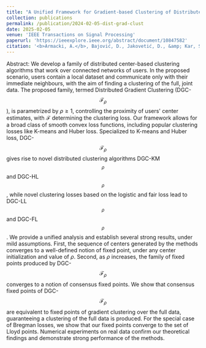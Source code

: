 ```yaml
---
title: "A Unified Framework for Gradient-based Clustering of Distributed Data"
collection: publications
permalink: /publication/2024-02-05-dist-grad-clust
date: 2025-02-05
venue: 'IEEE Transactions on Signal Processing'
paperurl: 'https://ieeexplore.ieee.org/abstract/document/10847582'
citation: '<b>Armacki, A.</b>, Bajović, D., Jakovetić, D., &amp; Kar, S. (2025). <i>Distributed Center-Based Clustering: A Unified Framework.</i> In IEEE Transactions on Signal Processing, vol. 73, pp. 903-918, doi: 10.1109/TSP.2025.3531292.'
---
```


Abstract: We develop a family of distributed center-based clustering algorithms that work over connected networks of users. In the proposed scenario, users contain a local dataset and communicate only with their immediate neighbours, with the aim of finding a clustering of the full, joint data. The proposed family, termed Distributed Gradient Clustering (DGC-$$\mathcal{F}_\rho$$), is parametrized by $\rho \geq 1$, controlling the proximity of users' center estimates, with $\mathcal{F}$ determining the clustering loss. Our framework allows for a broad class of smooth convex loss functions, including popular clustering losses like K-means and Huber loss. Specialized to K-means and Huber loss, DGC-$$\mathcal{F}_{\rho}$$ gives rise to novel distributed clustering algorithms DGC-KM$$_{\rho}$$ and DGC-HL$$_{\rho}$$, while novel clustering losses based on the logistic and fair loss lead to DGC-LL$$_{\rho}$$ and DGC-FL$$_{\rho}$$. We provide a unified analysis and establish several strong results, under mild assumptions. First, the sequence of centers generated by the methods converges to a well-defined notion of fixed point, under any center initialization and value of $\rho$. Second, as $\rho$ increases, the family of fixed points produced by DGC-$$\mathcal{F}_{\rho}$$ converges to a notion of consensus fixed points. We show that consensus fixed points of DGC-$$\mathcal{F}_{\rho}$$ are equivalent to fixed points of gradient clustering over the full data, guaranteeing a clustering of the full data is produced. For the special case of Bregman losses, we show that our fixed points converge to the set of Lloyd points. Numerical experiments on real data confirm our theoretical findings and demonstrate strong performance of the methods.